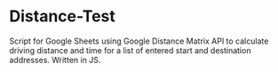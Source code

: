 # Distance-Test
Script for Google Sheets using Google Distance Matrix API to calculate driving distance and time for a list of entered start and destination addresses. Written in JS.
